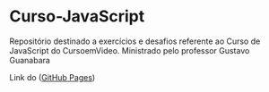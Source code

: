 # Curso-JavaScript
 Repositório destinado a exercícios e desafios referente ao Curso de JavaScript do CursoemVideo. Ministrado pelo professor Gustavo Guanabara

Link do (<a href="https://phenrique01.github.io/Curso-JavaScript/">GitHub Pages</a>)